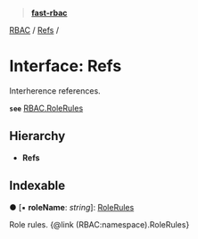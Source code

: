 > **[fast-rbac](../README.md)**

[RBAC](../README.md) / [Refs](rbac.refs.md) /

# Interface: Refs

Interherence references.

**`see`** [RBAC.RoleRules](rbac.rolerules.md)

## Hierarchy

* **Refs**

## Indexable

● \[▪ **roleName**: *string*\]: [RoleRules](rbac.rolerules.md)

Role rules.
{@link (RBAC:namespace).RoleRules}